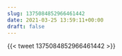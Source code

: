 ```yaml
---
slug: 1375084852966461442
date: 2021-03-25 13:59:11+00:00
draft: false
---
```


{{< tweet 1375084852966461442 >}}

